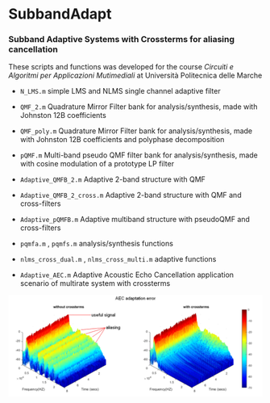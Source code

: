 # SubbandAdapt
### Subband Adaptive Systems with Crossterms for aliasing cancellation

These scripts and functions was developed for the course *Circuiti e Algoritmi per Applicazioni Mutimediali* at Università Politecnica delle Marche

* `N_LMS.m` simple LMS and NLMS single channel adaptive filter

* `QMF_2.m` Quadrature Mirror Filter bank for analysis/synthesis, made with Johnston 12B coefficients

* `QMF_poly.m` Quadrature Mirror Filter bank for analysis/synthesis, made with Johnston 12B coefficients and polyphase decomposition

* `pQMF.m` Multi-band pseudo QMF filter bank for analysis/synthesis, made with cosine modulation of a prototype LP filter

* `Adaptive_QMFB_2.m` Adaptive 2-band structure with QMF

* `Adaptive_QMFB_2_cross.m` Adaptive 2-band structure with QMF and cross-filters

* `Adaptive_pQMFB.m` Adaptive multiband structure with pseudoQMF and cross-filters

* `pqmfa.m` , `pqmfs.m` analysis/synthesis functions

* `nlms_cross_dual.m` , `nlms_cross_multi.m` adaptive functions

* `Adaptive_AEC.m` Adaptive Acoustic Echo Cancellation application scenario of multirate system with crossterms

<img src="images/aecerror.png" width=800>
